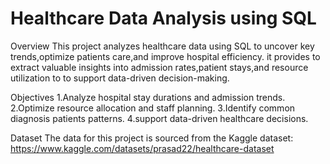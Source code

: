 # Healthcare Data Analysis using SQL

Overview
This project analyzes healthcare data using SQL to uncover key trends,optimize patients care,and improve hospital efficiency.
it provides to extract valuable insights into admission rates,patient stays,and resource utilization to to support 
data-driven decision-making.

Objectives
1.Analyze hospital stay durations and admission trends.
2.Optimize resource allocation and staff planning.
3.Identify common diagnosis patients patterns.
4.support data-driven healthcare decisions.

Dataset
The data for this project is sourced from the Kaggle dataset:
https://www.kaggle.com/datasets/prasad22/healthcare-dataset








